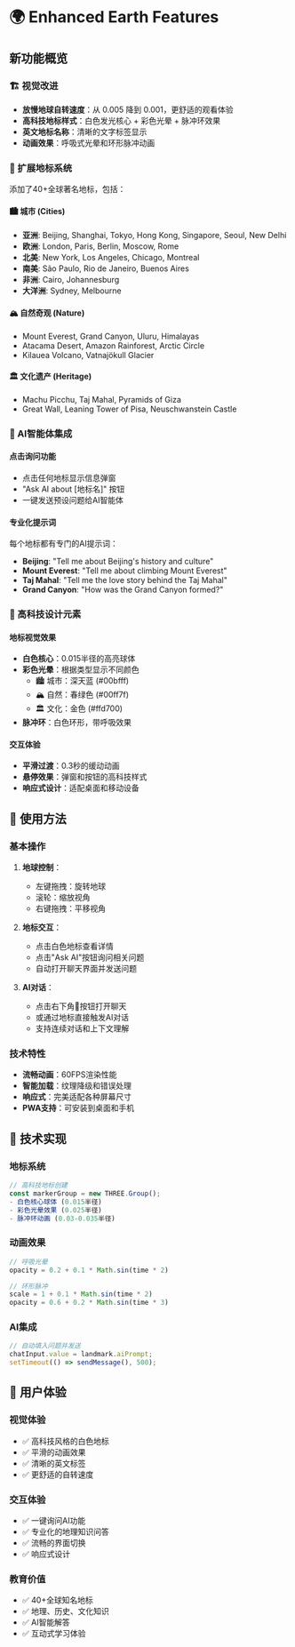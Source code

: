 # 🌍 Enhanced Earth Features

## 新功能概览

### 🏗️ 视觉改进
- **放慢地球自转速度**：从 0.005 降到 0.001，更舒适的观看体验
- **高科技地标样式**：白色发光核心 + 彩色光晕 + 脉冲环效果
- **英文地标名称**：清晰的文字标签显示
- **动画效果**：呼吸式光晕和环形脉冲动画

### 📍 扩展地标系统
添加了40+全球著名地标，包括：

#### 🏙️ 城市 (Cities)
- **亚洲**: Beijing, Shanghai, Tokyo, Hong Kong, Singapore, Seoul, New Delhi
- **欧洲**: London, Paris, Berlin, Moscow, Rome
- **北美**: New York, Los Angeles, Chicago, Montreal
- **南美**: São Paulo, Rio de Janeiro, Buenos Aires
- **非洲**: Cairo, Johannesburg
- **大洋洲**: Sydney, Melbourne

#### 🏔️ 自然奇观 (Nature)
- Mount Everest, Grand Canyon, Uluru, Himalayas
- Atacama Desert, Amazon Rainforest, Arctic Circle
- Kilauea Volcano, Vatnajökull Glacier

#### 🏛️ 文化遗产 (Heritage)
- Machu Picchu, Taj Mahal, Pyramids of Giza
- Great Wall, Leaning Tower of Pisa, Neuschwanstein Castle

### 🤖 AI智能体集成

#### 点击询问功能
- 点击任何地标显示信息弹窗
- "Ask AI about [地标名]" 按钮
- 一键发送预设问题给AI智能体

#### 专业化提示词
每个地标都有专门的AI提示词：
- **Beijing**: "Tell me about Beijing's history and culture"
- **Mount Everest**: "Tell me about climbing Mount Everest"
- **Taj Mahal**: "Tell me the love story behind the Taj Mahal"
- **Grand Canyon**: "How was the Grand Canyon formed?"

### 🎨 高科技设计元素

#### 地标视觉效果
- **白色核心**：0.015半径的高亮球体
- **彩色光晕**：根据类型显示不同颜色
  - 🏙️ 城市：深天蓝 (#00bfff)
  - 🏔️ 自然：春绿色 (#00ff7f)
  - 🏛️ 文化：金色 (#ffd700)
- **脉冲环**：白色环形，带呼吸效果

#### 交互体验
- **平滑过渡**：0.3秒的缓动动画
- **悬停效果**：弹窗和按钮的高科技样式
- **响应式设计**：适配桌面和移动设备

## 🚀 使用方法

### 基本操作
1. **地球控制**：
   - 左键拖拽：旋转地球
   - 滚轮：缩放视角
   - 右键拖拽：平移视角

2. **地标交互**：
   - 点击白色地标查看详情
   - 点击"Ask AI"按钮询问相关问题
   - 自动打开聊天界面并发送问题

3. **AI对话**：
   - 点击右下角🤖按钮打开聊天
   - 或通过地标直接触发AI对话
   - 支持连续对话和上下文理解

### 技术特性
- **流畅动画**：60FPS渲染性能
- **智能加载**：纹理降级和错误处理
- **响应式**：完美适配各种屏幕尺寸
- **PWA支持**：可安装到桌面和手机

## 🔧 技术实现

### 地标系统
```javascript
// 高科技地标创建
const markerGroup = new THREE.Group();
- 白色核心球体 (0.015半径)
- 彩色光晕效果 (0.025半径)
- 脉冲环动画 (0.03-0.035半径)
```

### 动画效果
```javascript
// 呼吸光晕
opacity = 0.2 + 0.1 * Math.sin(time * 2)

// 环形脉冲
scale = 1 + 0.1 * Math.sin(time * 2)
opacity = 0.6 + 0.2 * Math.sin(time * 3)
```

### AI集成
```javascript
// 自动填入问题并发送
chatInput.value = landmark.aiPrompt;
setTimeout(() => sendMessage(), 500);
```

## 🎯 用户体验

### 视觉体验
- ✅ 高科技风格的白色地标
- ✅ 平滑的动画效果
- ✅ 清晰的英文标签
- ✅ 更舒适的自转速度

### 交互体验
- ✅ 一键询问AI功能
- ✅ 专业化的地理知识问答
- ✅ 流畅的界面切换
- ✅ 响应式设计

### 教育价值
- ✅ 40+全球知名地标
- ✅ 地理、历史、文化知识
- ✅ AI智能解答
- ✅ 互动式学习体验 